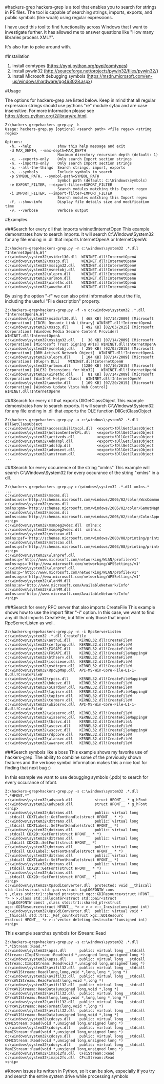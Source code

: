 #hackers-grep
hackers-grep is a tool that enables you to search for strings in PE files. The tool is capable of searching strings, imports, exports, and public symbols (like woah) using regular expressions.

I have used this tool to find functionality across Windows that I want to investigate further. It has allowed me to answer questions like "How many libraries process XML?".

It's also fun to poke around with.

#Installation

1. Install comtypes (https://pypi.python.org/pypi/comtypes)
2. Install pywin32 (http://sourceforge.net/projects/pywin32/files/pywin32/)
3. Install Microsoft debugging symbols (https://msdn.microsoft.com/en-us/windows/hardware/gg463028.aspx)

#Usage

The options for hackers-grep are listed below. Keep in mind that all regular expression strings should use pythons "re" module sytax and are case insensitive. For more information please see https://docs.python.org/2/library/re.html.

```
Z:\hackers-grep>hackers-grep.py -h
Usage: hackers-grep.py [options] <search path> <file regex> <string regex>

Options:
  -h, --help            show this help message and exit
  -d MAX_DEPTH, --max-depth=MAX_DEPTH
                        Maximum directory recursion depth (default: 1)
  -x, --exports-only    Only search Export section strings
  -n, --imports-only    Only search Import section strings
  -a, --all-the-things  Search strings, import, exports
  -s, --symbols         Include symbols in search
  -p SYMBOL_PATH, --symbol-path=SYMBOL_PATH
                        Symbol path (default: C:\Windows\Symbols)
  -e EXPORT_FILTER, --export-filter=EXPORT_FILTER
                        Search modules matching this Export regex
  -i IMPORT_FILTER, --import-filter=IMPORT_FILTER
                        Search modules matching this Import regex
  -f, --show-info       Display file details size and modification time
  -v, --verbose         Verbose output
```

#Examples

###Search for every dll that imports wininet!InternetOpen
This example demonstrates how to search imports. It will search C:\Windows\System32 for any file ending in .dll that imports InternetOpenA or InternetOpenW.
```
Z:\hackers-grep>hackers-grep.py -n c:\windows\system32 .*.dll "InternetOpen[A,W]"
c:\windows\system32\msidcrl30.dll  WININET.dll!InternetOpenA
c:\windows\system32\msscp.dll      WININET.dll!InternetOpenA
c:\windows\system32\mssign32.dll   WININET.dll!InternetOpenA
c:\windows\system32\msnetobj.dll   WININET.dll!InternetOpenA
c:\windows\system32\oleprn.dll     WININET.dll!InternetOpenW
c:\windows\system32\urlmon.dll     WININET.dll!InternetOpenW
c:\windows\system32\winethc.dll    WININET.dll!InternetOpenW
c:\windows\system32\wuwebv.dll     WININET.dll!InternetOpenW
```

By using the option "-f" we can also print information about the file, including the useful "File description" property.
```
Z:\hackers-grep>hackers-grep.py -f -n c:\windows\system32 .*.dll "InternetOpen[A,W]"
c:\windows\system32\msidcrl30.dll  [ 468 KB] [07/14/2009] [Microsoft Corporation] [IDCRL Dynamic Link Library] WININET.dll!InternetOpenA
c:\windows\system32\msscp.dll      [ 492 KB] [02/03/2015] [Microsoft Corporation] [Windows Media Secure Content Provider] WININET.dll!InternetOpenA
c:\windows\system32\mssign32.dll   [  38 KB] [07/14/2009] [Microsoft Corporation] [Microsoft Trust Signing APIs] WININET.dll!InternetOpenA
c:\windows\system32\msnetobj.dll   [ 259 KB] [02/03/2015] [Microsoft Corporation] [DRM ActiveX Network Object]  WININET.dll!InternetOpenA
c:\windows\system32\oleprn.dll     [ 104 KB] [07/14/2009] [Microsoft Corporation] [Oleprn DLL]    WININET.dll!InternetOpenW
c:\windows\system32\urlmon.dll     [1280 KB] [07/16/2015] [Microsoft Corporation] [OLE32 Extensions for Win32]   WININET.dll!InternetOpenW
c:\windows\system32\winethc.dll    [  81 KB] [07/14/2009] [Microsoft Corporation] [WinInet Helper Class]  WININET.dll!InternetOpenW
c:\windows\system32\wuwebv.dll     [ 169 KB] [07/20/2015] [Microsoft Corporation] [Windows Update Vista Web Control] WININET.dll!InternetOpenW
```

###Search for every dll that exports DllGetClassObject
This example demonstrates how to search exports. It will search C:\Windows\System32 for any file ending in .dll that exports the OLE function DllGetClassObject
```
Z:\hackers-grep>hackers-grep.py -x c:\windows\system32 .*.dll DllGetClassObject
c:\windows\system32\accessibilitycpl.dll  <export>!DllGetClassObject
c:\windows\system32\ActionCenterCPL.dll   <export>!DllGetClassObject
c:\windows\system32\activeds.dll          <export>!DllGetClassObject
c:\windows\system32\AdmTmpl.dll           <export>!DllGetClassObject
c:\windows\system32\adsldp.dll            <export>!DllGetClassObject
c:\windows\system32\adsmsext.dll          <export>!DllGetClassObject
c:\windows\system32\amstream.dll          <export>!DllGetClassObject
...
```

###Search for every occurrence of the string "xmlns" 
This example will search C:\Windows\System32 for every occurance of the string "xmlns" in a dll.
```
Z:\hackers-grep>hackers-grep.py c:\windows\system32 .*.dll xmlns.*
...
c:\windows\system32\mscms.dll        xmlns:wcs='http://schemas.microsoft.com/windows/2005/02/color/WcsCommonProfileTypes'
c:\windows\system32\mscms.dll        xmlns:gmm='http://schemas.microsoft.com/windows/2005/02/color/GamutMapModel'
c:\windows\system32\mscms.dll        xmlns:cam='http://schemas.microsoft.com/windows/2005/02/color/ColorAppearanceModel'
<snip>
c:\windows\system32\msmpeg2vdec.dll  xmlns:c
c:\windows\system32\msmpeg2vdec.dll  xmlns:c
c:\windows\system32\mstscax.dll      xmlns:psf='http://schemas.microsoft.com/windows/2003/08/printing/printschemaframework'
c:\windows\system32\mstscax.dll      xmlns:psf='http://schemas.microsoft.com/windows/2003/08/printing/printschemaframework'
<snip>
c:\windows\system32\wlanpref.dll     xmlns:p='http://www.microsoft.com/networking/WLAN/profile/v1' xmlns:wps='http://www.microsoft.com/networking/WPSSettings/v1'
c:\windows\system32\wlanpref.dll     xmlns:p='http://www.microsoft.com/networking/WLAN/profile/v1' xmlns:wps='http://www.microsoft.com/networking/WPSSettings/v1'
c:\windows\system32\WlanMM.dll       xmlns:an='http://www.microsoft.com/AvailableNetwork/Info'
c:\windows\system32\WlanMM.dll       xmlns:an='http://www.microsoft.com/AvailableNetwork/Info'
<snip>
```

###Search for every RPC server that also imports CreateFile
This example shows how to use the import filter "-i" option. In this case, we want to find any dll that imports CreateFile, but filter only those that import RpcServerListen as well.

```
Z:\hackers-grep>hackers-grep.py -n -i RpcServerListen c:\windows\system32 .*.dll CreateFile
c:\windows\system32\authui.dll    KERNEL32.dll!CreateFileW
c:\windows\system32\certprop.dll  KERNEL32.dll!CreateFileW
c:\windows\system32\FXSAPI.dll    KERNEL32.dll!CreateFileW
c:\windows\system32\FXSAPI.dll    KERNEL32.dll!CreateFileMappingW
c:\windows\system32\bthserv.dll   KERNEL32.dll!CreateFileW
c:\windows\system32\iscsiexe.dll  KERNEL32.dll!CreateFileW
c:\windows\system32\msdtcprx.dll  KERNEL32.dll!CreateFileW
c:\windows\system32\RpcEpMap.dll  API-MS-Win-Core-File-L1-1-0.dll!CreateFileW
c:\windows\system32\rpcss.dll     KERNEL32.dll!CreateFileMappingW
c:\windows\system32\bdesvc.dll    KERNEL32.dll!CreateFileW
c:\windows\system32\SCardSvr.dll  KERNEL32.dll!CreateFileW
c:\windows\system32\tapisrv.dll   KERNEL32.dll!CreateFileMappingW
c:\windows\system32\tapisrv.dll   KERNEL32.dll!CreateFileW
c:\windows\system32\termsrv.dll   KERNEL32.dll!CreateFileW
c:\windows\system32\wbiosrvc.dll  API-MS-Win-Core-File-L1-1-0.dll!CreateFileW
c:\windows\system32\wiaservc.dll  KERNEL32.dll!CreateFileW
c:\windows\system32\wiaservc.dll  KERNEL32.dll!CreateFileMappingW
c:\windows\system32\tbssvc.dll    KERNEL32.dll!CreateFileA
c:\windows\system32\wscsvc.dll    KERNEL32.dll!CreateFileW
c:\windows\system32\wscsvc.dll    KERNEL32.dll!CreateFileMappingW
c:\windows\system32\rdpcore.dll   KERNEL32.dll!CreateFileW
c:\windows\system32\wlansvc.dll   KERNEL32.dll!CreateFileW
c:\windows\system32\wwansvc.dll   KERNEL32.dll!CreateFileW
```

###Search symbols like a boss
This example shows my favorite use of hackers-grep. The ability to combine some of the previously shown features and the verbose symbol information makes this a nice tool for finding that next bug :)

In this example we want to use debugging symbols (.pdb) to search for every occurance of hfont.
```
Z:\hackers-grep>hackers-grep.py -s c:\windows\system32 .*.dll ".*HFONT.*"
c:\windows\system32\advpack.dll          struct HFONT__ * g_hFont
c:\windows\system32\advpack.dll          struct HFONT__ * g_hFont
<snip>
c:\windows\system32\dxtrans.dll          public: virtual long __stdcall CDXTLabel::GetFontHandle(struct HFONT__ * *)
c:\windows\system32\dxtrans.dll          public: virtual long __stdcall CDXTLabel::SetFontHandle(struct HFONT__ *)
c:\windows\system32\dxtrans.dll          public: virtual long __stdcall CDX2D::GetFont(struct HFONT__ * *)
c:\windows\system32\dxtrans.dll          public: virtual long __stdcall CDX2D::SetFont(struct HFONT__ *)
c:\windows\system32\dxtrans.dll          public: virtual long __stdcall CDXTLabel::GetFontHandle(struct HFONT__ * *)
c:\windows\system32\dxtrans.dll          public: virtual long __stdcall CDXTLabel::SetFontHandle(struct HFONT__ *)
c:\windows\system32\dxtrans.dll          public: virtual long __stdcall CDX2D::GetFont(struct HFONT__ * *)
c:\windows\system32\dxtrans.dll          public: virtual long __stdcall CDX2D::SetFont(struct HFONT__ *)
<snip>
c:\windows\system32\XpsGdiConverter.dll  protected: void __thiscall std::list<struct std::pair<struct tagLOGFONTW cons
t ,class std::tr1::shared_ptr<struct xgc::GDIResource<struct HFONT__ *> > >,class std::allocator<struct std::pair<struct
 tagLOGFONTW const ,class std::tr1::shared_ptr<struct xgc::GDIResource<struct HFONT__ *> > > > >::_Incsize(unsigned int)
c:\windows\system32\XpsGdiConverter.dll  public: virtual void * __thiscall std::tr1::_Ref_count<struct xgc::GDIResourc
e<struct HFONT__ *> >::`vector deleting destructor'(unsigned int)
<snip>
```

This example searches symbols for IStream::Read
```
Z:\hackers-grep>hackers-grep.py -s c:\windows\system32 .*.dll ".*IStream::Read.*"
c:\windows\system32\apss.dll      public: virtual long __stdcall CStream::CImpIStream::Read(void *,unsigned long,unsigned long *)
c:\windows\system32\apss.dll      public: virtual long __stdcall CStream::CImpIStream::Read(void *,unsigned long,unsigned long *)
c:\windows\system32\avifil32.dll  public: virtual long __stdcall CPrxAVIStream::Read(long,long,void *,long,long *,long *)
c:\windows\system32\avifil32.dll  public: virtual long __stdcall CPrxAVIStream::ReadFormat(long,void *,long *)
c:\windows\system32\avifil32.dll  public: virtual long __stdcall CPrxAVIStream::ReadData(unsigned long,void *,long *)
c:\windows\system32\avifil32.dll  public: virtual long __stdcall CPrxAVIStream::Read(long,long,void *,long,long *,long *)
c:\windows\system32\avifil32.dll  public: virtual long __stdcall CPrxAVIStream::ReadFormat(long,void *,long *)
c:\windows\system32\avifil32.dll  public: virtual long __stdcall CPrxAVIStream::ReadData(unsigned long,void *,long *)
c:\windows\system32\cdosys.dll    public: virtual long __stdcall CMMIStream::Read(void *,unsigned long,unsigned long *)
c:\windows\system32\cdosys.dll    public: virtual long __stdcall MemIStream::Read(void *,unsigned long,unsigned long *)
c:\windows\system32\cdosys.dll    public: virtual long __stdcall CMMIStream::Read(void *,unsigned long,unsigned long *)
c:\windows\system32\cdosys.dll    public: virtual long __stdcall MemIStream::Read(void *,unsigned long,unsigned long *)
c:\windows\system32\imapi2fs.dll  CFsiStream::Read
c:\windows\system32\imapi2fs.dll  CFsiStream::Read
<snip>
```

#Known issues
Its written in Python, so it can be slow, especially if you try and search the entire system drive while processing symbols
 
